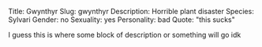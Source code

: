 Title: Gwynthyr
Slug: gwynthyr
Description: Horrible plant disaster
Species: Sylvari
Gender: no
Sexuality: yes
Personality: bad
Quote: "this sucks"

I guess this is where some block of description or something will go idk